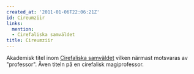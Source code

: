 ```yaml
---
created_at: '2011-01-06T22:06:21Z'
id: Cireumziir
links:
  mention:
  - Cirefaliska samväldet
title: Cireumziir
---
```


Akademisk titel inom [Cirefaliska samväldet] vilken närmast motsvaras av "professor". Även titeln på
en cirefalisk magiprofessor.

  [Cirefaliska samväldet]: Cirefaliska_samväldet
